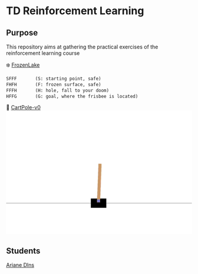 # TD Reinforcement Learning 

## Purpose
This repository aims at gathering the practical exercises of the reinforcement learning course

:snowflake: [FrozenLake](https://gym.openai.com/envs/FrozenLake-v0/)  
````
SFFF       (S: starting point, safe)
FHFH       (F: frozen surface, safe)
FFFH       (H: hole, fall to your doom)
HFFG       (G: goal, where the frisbee is located)
````

:mountain_cableway: [CartPole-v0](https://gym.openai.com/envs/CartPole-v0/)
![CartPole](https://raw.githubusercontent.com/ArianeDlns/rl-practice/master/TD2_cartpole_DQNN/videos/openaigym.video.0.77186.video000000.gif)


## Students

[Ariane Dlns](https://github.com/ArianeDlns)   
